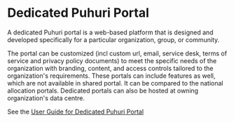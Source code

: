 # Dedicated Puhuri Portal

A dedicated Puhuri portal is a web-based platform that is designed and developed specifically for a particular organization, group, or community. 

The portal can be customized (incl custom url, email, service desk, terms of service and privacy policy documents) to meet the specific needs of the organization with branding, content, and access controls tailored to the organization's requirements. These portals can include features as well, which are not available in shared portal. It can be compared to the national allocation portals. Dedicated portals can also be hosted at owning organization's data centre. 

See the [User Guide for Dedicated Puhuri Portal](user_guides/user_guide_dedicated/organization_and_project_management.md)
